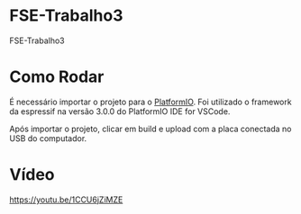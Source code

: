 # FSE-Trabalho3
FSE-Trabalho3

# Como Rodar

É necessário importar o projeto para o [PlatformIO](https://platformio.org/install/ide?install=vscode). Foi utilizado o framework da espressif na versão 3.0.0 do PlatformIO IDE for VSCode.

Após importar o projeto, clicar em build e upload com a placa conectada no USB do computador.

# Vídeo

https://youtu.be/1CCU6jZiMZE
